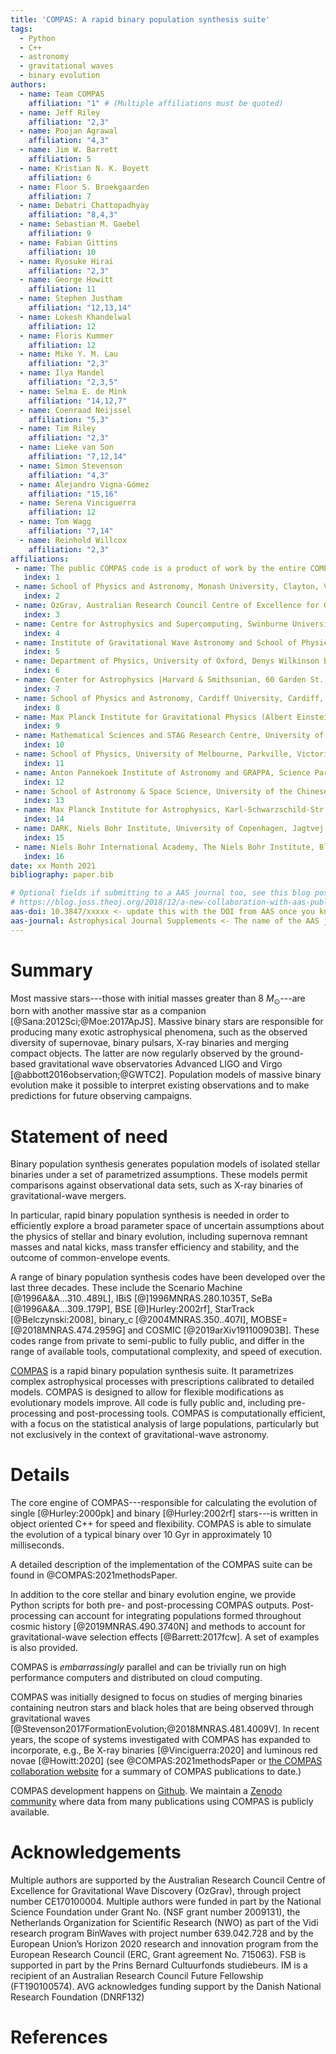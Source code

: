 ```yaml
---
title: 'COMPAS: A rapid binary population synthesis suite'
tags:
  - Python
  - C++
  - astronomy
  - gravitational waves
  - binary evolution
authors:
  - name: Team COMPAS
    affiliation: "1" # (Multiple affiliations must be quoted)
  - name: Jeff Riley 
    affiliation: "2,3"
  - name: Poojan Agrawal
    affiliation: "4,3"
  - name: Jim W. Barrett
    affiliation: 5
  - name: Kristian N. K. Boyett
    affiliation: 6
  - name: Floor S. Broekgaarden
    affiliation: 7
  - name: Debatri Chattopadhyay
    affiliation: "8,4,3"
  - name: Sebastian M. Gaebel
    affiliation: 9
  - name: Fabian Gittins
    affiliation: 10
  - name: Ryosuke Hirai
    affiliation: "2,3"
  - name: George Howitt
    affiliation: 11
  - name: Stephen Justham
    affiliation: "12,13,14"
  - name: Lokesh Khandelwal
    affiliation: 12
  - name: Floris Kummer
    affiliation: 12
  - name: Mike Y. M. Lau
    affiliation: "2,3"
  - name: Ilya Mandel
    affiliation: "2,3,5"
  - name: Selma E. de Mink
    affiliation: "14,12,7"
  - name: Coenraad Neijssel
    affiliation: "5,3"
  - name: Tim Riley
    affiliation: "2,3"
  - name: Lieke van Son
    affiliation: "7,12,14"
  - name: Simon Stevenson
    affiliation: "4,3"
  - name: Alejandro Vigna-Gómez
    affiliation: "15,16"
  - name: Serena Vinciguerra
    affiliation: 12
  - name: Tom Wagg
    affiliation: "7,14"
  - name: Reinhold Willcox
    affiliation: "2,3"
affiliations:
 - name: The public COMPAS code is a product of work by the entire COMPAS collaboration over many years; we therefore kindly request that, in recognition of this team effort, the paper is cited as Team COMPAS - J. Riley et al.
   index: 1
 - name: School of Physics and Astronomy, Monash University, Clayton, Victoria 3800, Australia
   index: 2
 - name: OzGrav, Australian Research Council Centre of Excellence for Gravitational Wave Discovery, Australia
   index: 3
 - name: Centre for Astrophysics and Supercomputing, Swinburne University of Technology, Hawthorn, VIC 3122, Australia
   index: 4
 - name: Institute of Gravitational Wave Astronomy and School of Physics and Astronomy, University of Birmingham, Birmingham, B15 2TT
   index: 5
 - name: Department of Physics, University of Oxford, Denys Wilkinson Building, Keble Road, Oxford OX1 3RH, UK
   index: 6
 - name: Center for Astrophysics |Harvard & Smithsonian, 60 Garden St., Cambridge, MA 02138, USA
   index: 7
 - name: School of Physics and Astronomy, Cardiff University, Cardiff, CF24 3AA, United Kingdom
   index: 8
 - name: Max Planck Institute for Gravitational Physics (Albert Einstein Institute), Callinstrasse 38, D-30167 Hannover, Germany
   index: 9
 - name: Mathematical Sciences and STAG Research Centre, University of Southampton, Southampton SO17 1BJ, UK
   index: 10
 - name: School of Physics, University of Melbourne, Parkville, Victoria, 3010, Australia
   index: 11
 - name: Anton Pannekoek Institute of Astronomy and GRAPPA, Science Park 904, University of Amsterdam, 1098XH Amsterdam, The Netherlands
   index: 12
 - name: School of Astronomy & Space Science, University of the Chinese Academy of Sciences, Beijing 100012, China
   index: 13
 - name: Max Planck Institute for Astrophysics, Karl-Schwarzschild-Str. 1, 85748 Garching, Germany
   index: 14
 - name: DARK, Niels Bohr Institute, University of Copenhagen, Jagtvej 128, 2200, Copenhagen, Denmark
   index: 15
 - name: Niels Bohr International Academy, The Niels Bohr Institute, Blegdamsvej 17, 2100 Copenhagen, Denmark
   index: 16
date: xx Month 2021
bibliography: paper.bib

# Optional fields if submitting to a AAS journal too, see this blog post:
# https://blog.joss.theoj.org/2018/12/a-new-collaboration-with-aas-publishing
aas-doi: 10.3847/xxxxx <- update this with the DOI from AAS once you know it.
aas-journal: Astrophysical Journal Supplements <- The name of the AAS journal.
---
```


# Summary

Most massive stars---those with initial masses greater than 8 $M_\odot$---are born with another massive star as a companion [@Sana:2012Sci;@Moe:2017ApJS]. Massive binary stars are responsible for producing many exotic astrophysical phenomena, such as the observed diversity of supernovae, binary pulsars, X-ray binaries and merging compact objects. The latter are now regularly observed by the ground-based gravitational wave observatories Advanced LIGO and Virgo [@abbott2016observation;@GWTC2].  Population models of massive binary evolution make it possible to interpret existing observations and to make predictions for future observing campaigns.  

# Statement of need

Binary population synthesis generates population models of isolated stellar binaries under a set of parametrized assumptions.  These models permit comparisons against observational data sets, such as X-ray binaries of gravitational-wave mergers.   

In particular, rapid binary population synthesis is needed in order to efficiently explore a broad parameter space of uncertain assumptions about the physics of stellar and binary evolution, including supernova remnant masses and natal kicks, mass transfer efficiency and stability, and the outcome of common-envelope events.  

A range of binary population synthesis codes have been developed over the last three decades.  These include the Scenario Machine [@1996A&A...310..489L], IBiS [@]1996MNRAS.280.1035T, SeBa [@1996A&A...309..179P],  BSE [@]Hurley:2002rf], StarTrack [@Belczynski:2008],  binary$\_$c [@2004MNRAS.350..407I],  MOBSE=[@2018MNRAS.474.2959G]  and COSMIC [@2019arXiv191100903B].  These codes range from private to semi-public to fully public, and differ in the range of available tools, computational complexity, and speed of execution.

[COMPAS](https://compas.science) is a rapid binary population synthesis suite. It parametrizes complex astrophysical processes with prescriptions calibrated to detailed models.  COMPAS is designed to allow for flexible modifications as evolutionary models improve.  All code is fully public and, including pre-processing and post-processing tools.  COMPAS is computationally efficient, with a focus on the statistical analysis of large populations, particularly but not exclusively in the context of gravitational-wave astronomy.  


# Details

The core engine of COMPAS---responsible for calculating the evolution of single [@Hurley:2000pk] and binary [@Hurley:2002rf] stars---is written in object oriented C++ for speed and flexibility. COMPAS is able to simulate the evolution of a typical binary over 10 Gyr in approximately 10 milliseconds.

A detailed description of the implementation of the COMPAS suite can be found in @COMPAS:2021methodsPaper.

In addition to the core stellar and binary evolution engine, we provide Python scripts for both pre- and post-processing COMPAS outputs. Post-processing can account for integrating populations formed throughout cosmic history [@2019MNRAS.490.3740N] and methods to account for gravitational-wave selection effects [@Barrett:2017fcw]. A set of examples is also provided.

COMPAS is *embarrassingly* parallel and can be trivially run on high performance computers and distributed on cloud computing.

COMPAS was initially designed to focus on studies of merging binaries containing neutron stars and black holes that are being observed through gravitational waves [@Stevenson2017FormationEvolution;@2018MNRAS.481.4009V]. 
In recent years, the scope of systems investigated with COMPAS has expanded to incorporate, e.g., Be X-ray binaries [@Vinciguerra:2020] and luminous red novae [@Howitt:2020] (see @COMPAS:2021methodsPaper or [the COMPAS collaboration website](https://compas.science) for a summary of COMPAS publications to date.)

COMPAS development happens on [Github](https://github.com/TeamCOMPAS/COMPAS). We maintain a [Zenodo community](https://zenodo.org/communities/compas/) where data from many publications using COMPAS is publicly available. 


# Acknowledgements

Multiple authors are supported by the Australian Research Council Centre of Excellence for Gravitational Wave Discovery (OzGrav), through project number CE170100004. Multiple authors were funded in part by the National Science Foundation under Grant No. (NSF grant number 2009131), the Netherlands Organization for Scientific Research (NWO) as part of the Vidi research program BinWaves with project number 639.042.728 and by the European Union’s Horizon 2020 research and innovation program from the European Research Council (ERC, Grant agreement No. 715063).  FSB is supported in part by the Prins Bernard Cultuurfonds studiebeurs. IM is a recipient of an Australian Research Council Future Fellowship (FT190100574).  AVG acknowledges funding support by the Danish National Research Foundation (DNRF132)


# References
